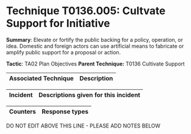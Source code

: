 # Technique T0136.005: Cultvate Support for Initiative

**Summary**: Elevate or fortify the public backing for a policy, operation, or idea. Domestic and foreign actors can use artificial means to fabricate or amplify public support for a proposal or action.   

**Tactic**: TA02 Plan Objectives **Parent Technique:** T0136 Cultivate Support


| Associated Technique | Description |
| --------- | ------------------------- |



| Incident | Descriptions given for this incident |
| -------- | -------------------- |



| Counters | Response types |
| -------- | -------------- |


DO NOT EDIT ABOVE THIS LINE - PLEASE ADD NOTES BELOW
